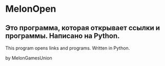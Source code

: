 # MelonOpen
Это программа, которая открывает ссылки и программы. Написано на Python.
-------------------------------------------------------------------------
This program opens links and programs. Written in Python.

by MelonGamesUnion
